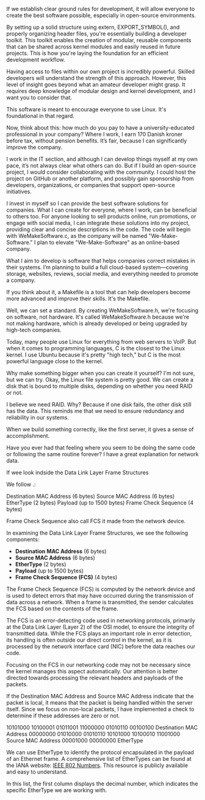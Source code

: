 If we establish clear ground rules for development, it will allow everyone to create the best software possible, especially in open-source environments.

By setting up a solid structure using extern, EXPORT_SYMBOL(), and properly organizing header files, you're essentially building a developer toolkit. This toolkit enables the creation of modular, reusable components that can be shared across kernel modules and easily reused in future projects. This is how you're laying the foundation for an efficient development workflow.

Having access to files within our own project is incredibly powerful. Skilled developers will understand the strength of this approach. However, this level of insight goes beyond what an amateur developer might grasp. It requires deep knowledge of modular design and kernel development, and I want you to consider that.

This software is meant to encourage everyone to use Linux. It's foundational in that regard.

Now, think about this: how much do you pay to have a university-educated professional in your company? Where I work, I earn 170 Danish kroner before tax, without pension benefits. It’s fair, because I can significantly improve the company.

I work in the IT section, and although I can develop things myself at my own pace, it’s not always clear what others can do. But if I build an open-source project, I would consider collaborating with the community. I could host the project on GitHub or another platform, and possibly gain sponsorship from developers, organizations, or companies that support open-source initiatives.

I invest in myself so I can provide the best software solutions for companies. What I can create for everyone, where I work, can be beneficial to others too. For anyone looking to sell products online, run promotions, or engage with social media, I can integrate these solutions into my project, providing clear and concise descriptions in the code. The code will begin with WeMakeSoftware.c, as the company will be named "We-Make-Software." I plan to elevate "We-Make-Software" as an online-based company.

What I aim to develop is software that helps companies correct mistakes in their systems. I’m planning to build a full cloud-based system—covering storage, websites, reviews, social media, and everything needed to promote a company.


If you think about it, a Makefile is a tool that can help developers become more advanced and improve their skills. It's the Makefile.

Well, we can set a standard. By creating WeMakeSoftware.h, we're focusing on software, not hardware. It's called WeMakeSoftware.h because we're not making hardware, which is already developed or being upgraded by high-tech companies.

Today, many people use Linux for everything from web servers to VoIP. But when it comes to programming languages, C is the closest to the Linux kernel. I use Ubuntu because it's pretty "high tech," but C is the most powerful language close to the kernel.

Why make something bigger when you can create it yourself? I'm not sure, but we can try. Okay, the Linux file system is pretty good. We can create a disk that is bound to multiple disks, depending on whether you need RAID or not. 

I believe we need RAID. Why? Because if one disk fails, the other disk still has the data. This reminds me that we need to ensure redundancy and reliability in our systems.

When we build something correctly, like the first server, it gives a sense of accomplishment.

Have you ever had that feeling where you seem to be doing the same code or following the same routine forever? I have a great explanation for network data.


If wee look indside the Data Link Layer Frame Structures

We follow .:

Destination MAC Address (6 bytes)
Source MAC Address (6 bytes)
EtherType (2 bytes)
Payload (up to 1500 bytes)
Frame Check Sequence (4 bytes)

Frame Check Sequence also call FCS it made from the network device.  


In examining the Data Link Layer Frame Structures, we see the following components:

- **Destination MAC Address** (6 bytes)
- **Source MAC Address** (6 bytes)
- **EtherType** (2 bytes)
- **Payload** (up to 1500 bytes)
- **Frame Check Sequence (FCS)** (4 bytes)

The Frame Check Sequence (FCS) is computed by the network device and is used to detect errors that may have occurred during the transmission of data across a network. When a frame is transmitted, the sender calculates the FCS based on the contents of the frame. 

The FCS is an error-detecting code used in networking protocols, primarily at the Data Link Layer (Layer 2) of the OSI model, to ensure the integrity of transmitted data. While the FCS plays an important role in error detection, its handling is often outside our direct control in the kernel, as it is processed by the network interface card (NIC) before the data reaches our code.

Focusing on the FCS in our networking code may not be necessary since the kernel manages this aspect automatically. Our attention is better directed towards processing the relevant headers and payloads of the packets.


If the Destination MAC Address and Source MAC Address indicate that the packet is local, it means that the packet is being handled within the server itself. Since we focus on non-local packets, I have implemented a check to determine if these addresses are zero or not.



10101000 10100001 01011001 11000000 01010110 00100100 Destination MAC Address
00000000 01010000 01010110 10101000 10100010 11001000 Source MAC Address
00001000 00000000 EtherType



We can use EtherType to identify the protocol encapsulated in the payload of an Ethernet frame. A comprehensive list of EtherTypes can be found at the IANA website: [IEEE 802 Numbers](https://www.iana.org/assignments/ieee-802-numbers/ieee-802-numbers.xhtml). This resource is publicly available and easy to understand.

In this list, the first column displays the decimal number, which indicates the specific EtherType we are working with.

